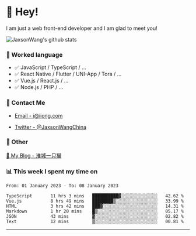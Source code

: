 # 👋 Hey!

I am just a web front-end developer and I am glad to meet you!

![JaxsonWang's github stats](https://github-readme-stats.vercel.app/api?username=JaxsonWang&&show_icons=true&&title_color=1abc9c&&icon_color=1abc9c)


### 📝 Worked language

- ✅ JavaScript / TypeScript / ...
- ✅ React Native / Flutter / UNI-App / Tora / ...
- ✅ Vue.js / React.js / ...
- ✅ Node.js / PHP / ...

### 📮 Contact Me

- [Email - i@iiong.com](mailto:i@iiong.com)

- [Twitter - @JaxsonWangChina](https://twitter.com/JaxsonWangChina)

### 🤪 Other

[📌 My Blog - 淮城一只猫](https://iiong.com)

### 📊 This week I spent my time on

<!--START_SECTION:waka-->

```text
From: 01 January 2023 - To: 08 January 2023

TypeScript       11 hrs 3 mins   ██████████▓░░░░░░░░░░░░░░   42.62 %
Vue.js           8 hrs 49 mins   ████████▒░░░░░░░░░░░░░░░░   33.99 %
HTML             3 hrs 42 mins   ███▓░░░░░░░░░░░░░░░░░░░░░   14.31 %
Markdown         1 hr 20 mins    █▒░░░░░░░░░░░░░░░░░░░░░░░   05.17 %
JSON             43 mins         ▓░░░░░░░░░░░░░░░░░░░░░░░░   02.82 %
Text             12 mins         ▒░░░░░░░░░░░░░░░░░░░░░░░░   00.81 %
```

<!--END_SECTION:waka-->

---
